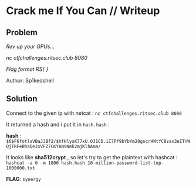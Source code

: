 # Crack me If You Can // Writeup

## Problem

*Rev up your GPUs...*

*nc ctfchallenges.ritsec.club 8080*

*Flag format RS{ }*

Author: Sp1kedshell

## Solution

Connect to the given ip with netcat : `nc ctfchallenges.ritsec.club 8080`

It returned a hash and i put it in `hash.hash` :

**hash** : `$6$F6fotlsVBaJJBf2/$hfHlysK77xU.OJ1CD.iI7Pf9bYbYm20gscrHWtYC8zax3eITnWQjTRFeBhaQeJxVFZ7CKYAN9Nmk2mjKlhAma/`

It looks like **sha512crypt** , so let's try to get the plaintext with hashcat : 
`hashcat -a 0 -m 1800 hash.hash 10-million-password-list-top-1000000.txt`

**FLAG**: `synergy`
